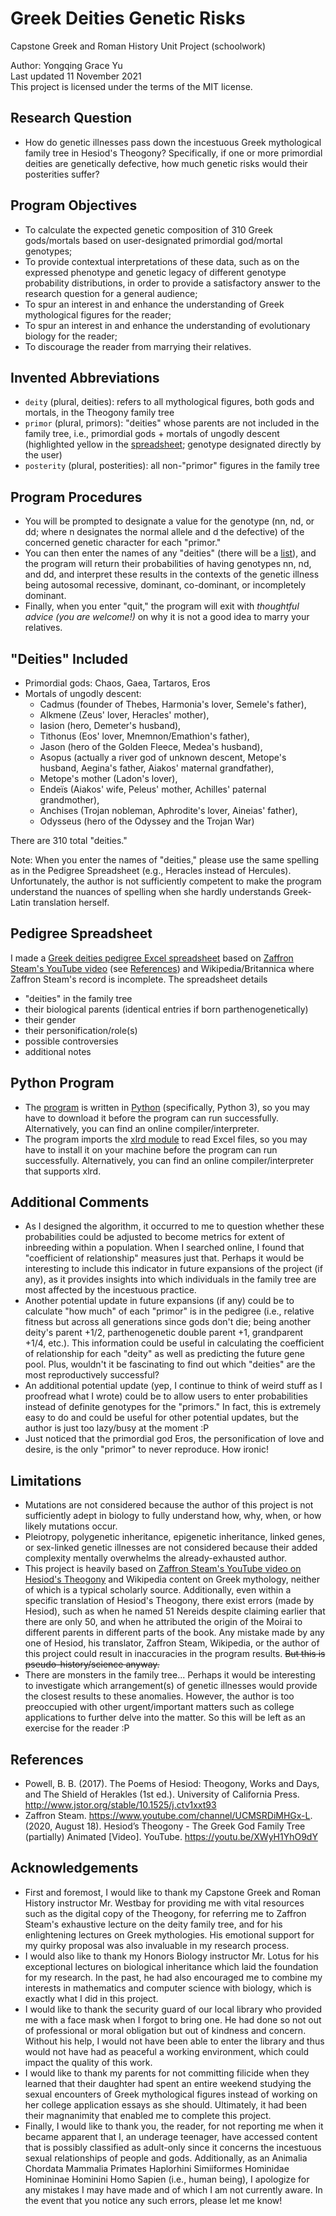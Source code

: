 # Greek Deities Genetic Risks
Capstone Greek and Roman History Unit Project (schoolwork)

Author: Yongqing Grace Yu \
Last updated 11 November 2021 \
This project is licensed under the terms of the MIT license.


## Research Question
- How do genetic illnesses pass down the incestuous Greek mythological family tree in Hesiod's Theogony? Specifically, if one or more primordial deities are genetically defective, how much genetic risks would their posterities suffer?


## Program Objectives
- To calculate the expected genetic composition of 310 Greek gods/mortals based on user-designated primordial god/mortal genotypes;
- To provide contextual interpretations of these data, such as on the expressed phenotype and genetic legacy of different genotype probability distributions, in order to provide a satisfactory answer to the research question for a general audience;
- To spur an interest in and enhance the understanding of Greek mythological figures for the reader;
- To spur an interest in and enhance the understanding of evolutionary biology for the reader;
- To discourage the reader from marrying their relatives.


## Invented Abbreviations
- `deity` (plural, deities): refers to all mythological figures, both gods and mortals, in the Theogony family tree
- `primor` (plural, primors): "deities" whose parents are not included in the family tree, i.e., primordial gods + mortals of ungodly descent (highlighted yellow in the [spreadsheet](https://github.com/yyu1230/Miscellaneous/blob/main/greek_deities_genetic_risks/greek_deities_pedigree.xlsx); genotype designated directly by the user)
- `posterity` (plural, posterities): all non-"primor" figures in the family tree


## Program Procedures
- You will be prompted to designate a value for the genotype (nn, nd, or dd; where n designates the normal allele and d the defective) of the concerned genetic character for each "primor."
- You can then enter the names of any "deities" (there will be a [list](https://github.com/yyu1230/High-School/blob/main/greek_deities_genetic_risks/greek_deities_pedigree.xlsx)), and the program will return their probabilities of having genotypes nn, nd, and dd, and interpret these results in the contexts of the genetic illness being autosomal recessive, dominant, co-dominant, or incompletely dominant.
- Finally, when you enter "quit," the program will exit with *thoughtful advice (you are welcome!)* on why it is not a good idea to marry your relatives.


## "Deities" Included
- Primordial gods: Chaos, Gaea, Tartaros, Eros
- Mortals of ungodly descent:
  + Cadmus (founder of Thebes, Harmonia's lover, Semele's father),
  + Alkmene (Zeus' lover, Heracles' mother),
  + Iasion (hero, Demeter's husband),
  + Tithonus (Eos' lover, Mnemnon/Emathion's father),
  + Jason (hero of the Golden Fleece, Medea's husband),
  + Asopus (actually a river god of unknown descent, Metope's husband, Aegina's father, Aiakos' maternal grandfather),
  + Metope's mother (Ladon's lover),
  + Endeïs (Aiakos' wife, Peleus' mother, Achilles' paternal grandmother),
  + Anchises (Trojan nobleman, Aphrodite's lover, Aineias' father),
  + Odysseus (hero of the Odyssey and the Trojan War)

There are 310 total "deities."

Note: When you enter the names of "deities," please use the same spelling as in the Pedigree Spreadsheet (e.g., Heracles instead of Hercules). Unfortunately, the author is not sufficiently competent to make the program understand the nuances of spelling when she hardly understands Greek-Latin translation herself.


## Pedigree Spreadsheet
I made a [Greek deities pedigree Excel spreadsheet](https://github.com/yyu1230/High-School/blob/main/greek_deities_genetic_risks/greek_deities_pedigree.xlsx) based on [Zaffron Steam's YouTube video](https://youtu.be/XWyH1YhO9dY) (see [References](https://github.com/yyu1230/High-School/tree/main/greek_deities_genetic_risks#references)) and Wikipedia/Britannica where Zaffron Steam's record is incomplete. The spreadsheet details
- "deities" in the family tree
- their biological parents (identical entries if born parthenogenetically)
- their gender
- their personification/role(s)
- possible controversies
- additional notes


## Python Program
- The [program](https://github.com/yyu1230/High-School/blob/main/greek_deities_genetic_risks/greek_deities_genetic_risks.py) is written in [Python](https://www.python.org/) (specifically, Python 3), so you may have to download it before the program can run successfully. Alternatively, you can find an online compiler/interpreter.
- The program imports the [xlrd module](https://xlrd.readthedocs.io/en/latest/) to read Excel files, so you may have to install it on your machine before the program can run successfully. Alternatively, you can find an online compiler/interpreter that supports xlrd.


## Additional Comments
- As I designed the algorithm, it occurred to me to question whether these probabilities could be adjusted to become metrics for extent of inbreeding within a population. When I searched online, I found that "coefficient of relationship" measures just that. Perhaps it would be interesting to include this indicator in future expansions of the project (if any), as it provides insights into which individuals in the family tree are most affected by the incestuous practice.
- Another potential update in future expansions (if any) could be to calculate "how much" of each "primor" is in the pedigree (i.e., relative fitness but across all generations since gods don't die; being another deity's parent +1/2, parthenogenetic double parent +1, grandparent +1/4, etc.). This information could be useful in calculating the coefficient of relationship for each "deity" as well as predicting the future gene pool. Plus, wouldn't it be fascinating to find out which "deities" are the most reproductively successful?
- An additional potential update (yep, I continue to think of weird stuff as I proofread what I wrote) could be to allow users to enter probabilities instead of definite genotypes for the "primors." In fact, this is extremely easy to do and could be useful for other potential updates, but the author is just too lazy/busy at the moment :P
- Just noticed that the primordial god Eros, the personification of love and desire, is the only "primor" to never reproduce. How ironic!


## Limitations
- Mutations are not considered because the author of this project is not sufficiently adept in biology to fully understand how, why, when, or how likely mutations occur.
- Pleiotropy, polygenetic inheritance, epigenetic inheritance, linked genes, or sex-linked genetic illnesses are not considered because their added complexity mentally overwhelms the already-exhausted author.
- This project is heavily based on [Zaffron Steam's YouTube video on Hesiod's Theogony](https://youtu.be/XWyH1YhO9dY) and Wikipedia content on Greek mythology, neither of which is a typical scholarly source. Additionally, even within a specific translation of Hesiod's Theogony, there exist errors (made by Hesiod), such as when he named 51 Nereids despite claiming earlier that there are only 50, and when he attributed the origin of the Moirai to different parents in different parts of the book. Any mistake made by any one of Hesiod, his translator, Zaffron Steam, Wikipedia, or the author of this project could result in inaccuracies in the program results. ~~But this is pseudo-history/science anyway.~~
- There are monsters in the family tree... Perhaps it would be interesting to investigate which arrangement(s) of genetic illnesses would provide the closest results to these anomalies. However, the author is too preoccupied with other urgent/important matters such as college applications to further delve into the matter. So this will be left as an exercise for the reader :P


## References
- Powell, B. B. (2017). The Poems of Hesiod: Theogony, Works and Days, and The Shield of Herakles (1st ed.). University of California Press. http://www.jstor.org/stable/10.1525/j.ctv1xxt93
- Zaffron Steam. https://www.youtube.com/channel/UCMSRDiMHGx-L. (2020, August 18). Hesiod’s Theogony - The Greek God Family Tree (partially) Animated \[Video]. YouTube. https://youtu.be/XWyH1YhO9dY


## Acknowledgements
- First and foremost, I would like to thank my Capstone Greek and Roman History instructor Mr. Westbay for providing me with vital resources such as the digital copy of the Theogony, for referring me to Zaffron Steam's exhaustive lecture on the deity family tree, and for his enlightening lectures on Greek mythologies. His emotional support for my quirky proposal was also invaluable in my research process.
- I would also like to thank my Honors Biology instructor Mr. Lotus for his exceptional lectures on biological inheritance which laid the foundation for my research. In the past, he had also encouraged me to combine my interests in mathematics and computer science with biology, which is exactly what I did in this project.
- I would like to thank the security guard of our local library who provided me with a face mask when I forgot to bring one. He had done so not out of professional or moral obligation but out of kindness and concern. Without his help, I would not have been able to enter the library and thus would not have had as peaceful a working environment, which could impact the quality of this work.
- I would like to thank my parents for not committing filicide when they learned that their daughter had spent an entire weekend studying the sexual encounters of Greek mythological figures instead of working on her college application essays as she should. Ultimately, it had been their magnanimity that enabled me to complete this project.
- Finally, I would like to thank you, the reader, for not reporting me when it became apparent that I, an underage teenager, have accessed content that is possibly classified as adult-only since it concerns the incestuous sexual relationships of people and gods. Additionally, as an Animalia Chordata Mammalia Primates Haplorhini Simiiformes Hominidae Homininae Hominini Homo Sapien (i.e., human being), I apologize for any mistakes I may have made and of which I am not currently aware. In the event that you notice any such errors, please let me know!

